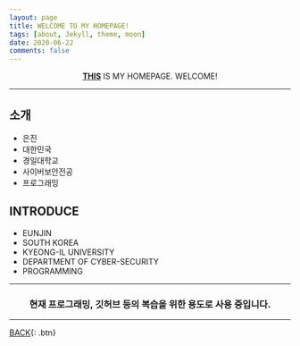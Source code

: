 ```yaml
---
layout: page
title: WELCOME TO MY HOMEPAGE!
tags: [about, Jekyll, theme, moon]
date: 2020-06-22
comments: false
---
```

    
<center><a href="https://hoj0610.github.io/"><b>THIS</b></a> IS MY HOMEPAGE. WELCOME!</center>

---

## 소개
* 은진
* 대한민국
* 경일대학교
* 사이버보안전공
* 프로그래밍

## INTRODUCE
* EUNJIN
* SOUTH KOREA
* KYEONG-IL UNIVERSITY
* DEPARTMENT OF CYBER-SECURITY
* PROGRAMMING

---

### <center>현재 프로그래밍, 깃허브 등의 복습을 위한 용도로 사용 중입니다.</center>

---

[BACK](https://hoj0610.github.io/){: .btn}
